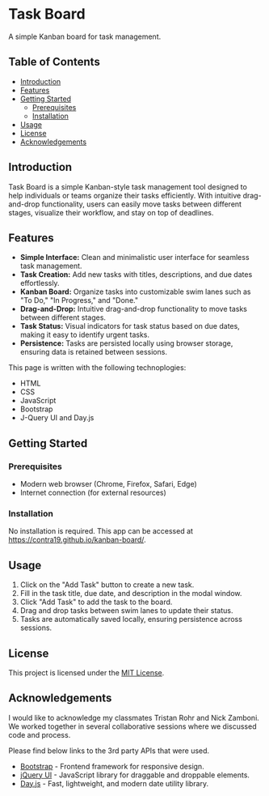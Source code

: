 # Task Board

A simple Kanban board for task management.

## Table of Contents

- [Introduction](#introduction)
- [Features](#features)
- [Getting Started](#getting-started)
  - [Prerequisites](#prerequisites)
  - [Installation](#installation)
- [Usage](#usage)
- [License](#license)
- [Acknowledgements](#acknowledgements)

## Introduction

Task Board is a simple Kanban-style task management tool designed to help individuals or teams organize their tasks efficiently. With intuitive drag-and-drop functionality, users can easily move tasks between different stages, visualize their workflow, and stay on top of deadlines.

## Features

- **Simple Interface:** Clean and minimalistic user interface for seamless task management.
- **Task Creation:** Add new tasks with titles, descriptions, and due dates effortlessly.
- **Kanban Board:** Organize tasks into customizable swim lanes such as "To Do," "In Progress," and "Done."
- **Drag-and-Drop:** Intuitive drag-and-drop functionality to move tasks between different stages.
- **Task Status:** Visual indicators for task status based on due dates, making it easy to identify urgent tasks.
- **Persistence:** Tasks are persisted locally using browser storage, ensuring data is retained between sessions.

This page is written with the following technoplogies:
- HTML
- CSS
- JavaScript
- Bootstrap
- J-Query UI and Day.js

## Getting Started

### Prerequisites

- Modern web browser (Chrome, Firefox, Safari, Edge)
- Internet connection (for external resources)

### Installation

No installation is required. This app can be accessed at https://contra19.github.io/kanban-board/.

## Usage

1. Click on the "Add Task" button to create a new task.
2. Fill in the task title, due date, and description in the modal window.
3. Click "Add Task" to add the task to the board.
4. Drag and drop tasks between swim lanes to update their status.
5. Tasks are automatically saved locally, ensuring persistence across sessions.

## License

This project is licensed under the [MIT License](LICENSE).

## Acknowledgements

I would like to acknowledge my classmates Tristan Rohr and Nick Zamboni. We worked together in several collaborative sessions where we
discussed code and process.  

Please find below links to the 3rd party APIs that were used. 
- [Bootstrap](https://getbootstrap.com/) - Frontend framework for responsive design.
- [jQuery UI](https://jqueryui.com/) - JavaScript library for draggable and droppable elements.
- [Day.js](https://day.js.org/) - Fast, lightweight, and modern date utility library.

